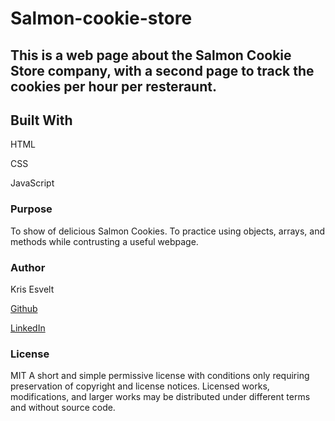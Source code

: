 # Salmon-cookie-store

## This is a web page about the Salmon Cookie Store company, with a second page to track the cookies per hour per resteraunt.

## Built With

HTML

CSS

JavaScript

### Purpose

To show of delicious Salmon Cookies. To practice using objects, arrays, and methods while contrusting a useful webpage.

### Author

Kris Esvelt

[Github](https://github.com/kris3579)

[LinkedIn](https://www.linkedin.com/in/kristianesvelt/)

### License

MIT A short and simple permissive license with conditions only requiring preservation of copyright and license notices. Licensed works, modifications, and larger works may be distributed under different terms and without source code.
